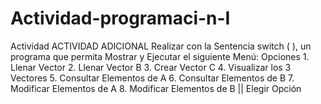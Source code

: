 # Actividad-programaci-n-I
Actividad
                    ACTIVIDAD ADICIONAL
    Realizar con la Sentencia switch ( ), un programa
    que permita Mostrar y Ejecutar el siguiente Menú:
    Opciones
    1. Llenar Vector 2. Llenar Vector B
    3. Crear Vector C 4. Visualizar los 3 Vectores
    5. Consultar Elementos de A 6. Consultar Elementos de B
    7. Modificar Elementos de A 8. Modificar Elementos de B ||
                          Elegir Opción
